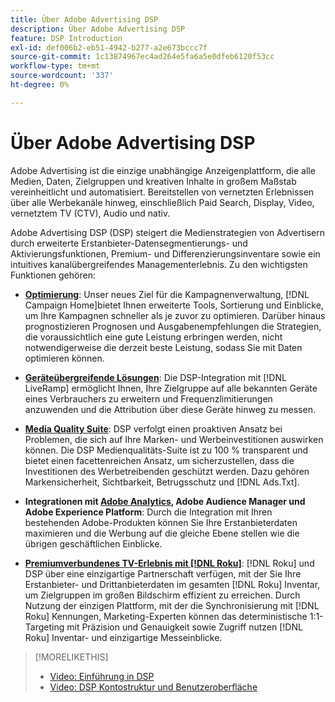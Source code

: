 ```yaml
---
title: Über Adobe Advertising DSP
description: Über Adobe Advertising DSP
feature: DSP Introduction
exl-id: def006b2-eb51-4942-b277-a2e673bccc7f
source-git-commit: 1c13874967ec4ad264e5fa6a5e0dfeb6120f53cc
workflow-type: tm+mt
source-wordcount: '337'
ht-degree: 0%

---
```


# Über Adobe Advertising DSP

Adobe Advertising ist die einzige unabhängige Anzeigenplattform, die alle Medien, Daten, Zielgruppen und kreativen Inhalte in großem Maßstab vereinheitlicht und automatisiert. Bereitstellen von vernetzten Erlebnissen über alle Werbekanäle hinweg, einschließlich Paid Search, Display, Video, vernetztem TV (CTV), Audio und nativ.

Adobe Advertising DSP (DSP) steigert die Medienstrategien von Advertisern durch erweiterte Erstanbieter-Datensegmentierungs- und Aktivierungsfunktionen, Premium- und Differenzierungsinventare sowie ein intuitives kanalübergreifendes Managementerlebnis. Zu den wichtigsten Funktionen gehören:

* [**Optimierung**](features/optimization.md): Unser neues Ziel für die Kampagnenverwaltung, [!DNL Campaign Home]bietet Ihnen erweiterte Tools, Sortierung und Einblicke, um Ihre Kampagnen schneller als je zuvor zu optimieren. Darüber hinaus prognostizieren Prognosen und Ausgabenempfehlungen die Strategien, die voraussichtlich eine gute Leistung erbringen werden, nicht notwendigerweise die derzeit beste Leistung, sodass Sie mit Daten optimieren können.

* [**Geräteübergreifende Lösungen**](features/cross-device-solutions.md): Die DSP-Integration mit [!DNL LiveRamp] ermöglicht Ihnen, Ihre Zielgruppe auf alle bekannten Geräte eines Verbrauchers zu erweitern und Frequenzlimitierungen anzuwenden und die Attribution über diese Geräte hinweg zu messen.

* [**Media Quality Suite**](features/brand-safety-media-quality.md): DSP verfolgt einen proaktiven Ansatz bei Problemen, die sich auf Ihre Marken- und Werbeinvestitionen auswirken können. Die DSP Medienqualitäts-Suite ist zu 100 % transparent und bietet einen facettenreichen Ansatz, um sicherzustellen, dass die Investitionen des Werbetreibenden geschützt werden. Dazu gehören Markensicherheit, Sichtbarkeit, Betrugsschutz und [!DNL Ads.Txt].

* **Integrationen mit [Adobe Analytics](/help/integrations/analytics/overview.md), Adobe Audience Manager und Adobe Experience Platform**: Durch die Integration mit Ihren bestehenden Adobe-Produkten können Sie Ihre Erstanbieterdaten maximieren und die Werbung auf die gleiche Ebene stellen wie die übrigen geschäftlichen Einblicke.

* [**Premiumverbundenes TV-Erlebnis mit [!DNL Roku]**](/help/dsp/inventory/roku-inventory.md): [!DNL Roku] und DSP über eine einzigartige Partnerschaft verfügen, mit der Sie Ihre Erstanbieter- und Drittanbieterdaten im gesamten [!DNL Roku] Inventar, um Zielgruppen im großen Bildschirm effizient zu erreichen. Durch Nutzung der einzigen Plattform, mit der die Synchronisierung mit [!DNL Roku] Kennungen, Marketing-Experten können das deterministische 1:1-Targeting mit Präzision und Genauigkeit sowie Zugriff nutzen [!DNL Roku] Inventar- und einzigartige Messeinblicke.

>[!MORELIKETHIS]
>
>* [Video: Einführung in DSP](https://experienceleague.adobe.com/docs/advertising-cloud-learn/tutorials/dsp/intro.html)
>* [Video: DSP Kontostruktur und Benutzeroberfläche](https://experienceleague.adobe.com/docs/advertising-cloud-learn/tutorials/dsp/ui.html)

